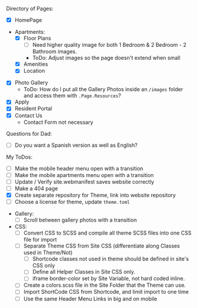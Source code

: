 Directory of Pages:
- [x] HomePage
- Apartments:
  - [x] Floor Plans
    - [ ] Need higher quality image for both 1 Bedroom & 2 Bedroom - 2 Bathroom images.
    - ToDo: Adjust images so the page doesn't extend when small
  - [x] Amenities
  - [x] Location
- [x] Photo Gallery
  - ToDo: How do I put all the Gallery Photos inside an `/images` folder and access them with `.Page.Resources`?
- [x] Apply
- [x] Resident Portal
- [x] Contact Us
  - Contact Form not necessary

Questions for Dad:
- [ ] Do you want a Spanish version as well as English?

My ToDos:
- [ ] Make the mobile header menu open with a transition
- [ ] Make the mobile apartments menu open with a transition
- [ ] Update / Verify site.webmanifest saves website correctly
- [ ] Make a 404 page
- [x] Create separate repository for Theme, link into website repository
- [ ] Choose a license for theme, update `theme.toml`
- Gallery:
  - [ ] Scroll between gallery photos with a transition
- CSS:
  - [ ] Convert CSS to SCSS and compile all theme SCSS files into one CSS file for import
  - [ ] Separate Theme CSS from Site CSS (differentiate along Classes used in Theme/Not)
    - [ ] Shortcode classes not used in theme should be defined in site's CSS only
    - [ ] Define all Helper Classes in Site CSS only.
    - [ ] iframe border-color set by Site Variable, not hard coded inline.
  - [ ] Create a colors.scss file in the Site Folder that the Theme can use.
  - [ ] Import ShortCode CSS from Shortcode, and limit import to one time
  - [ ] Use the same Header Menu Links in big and on mobile
